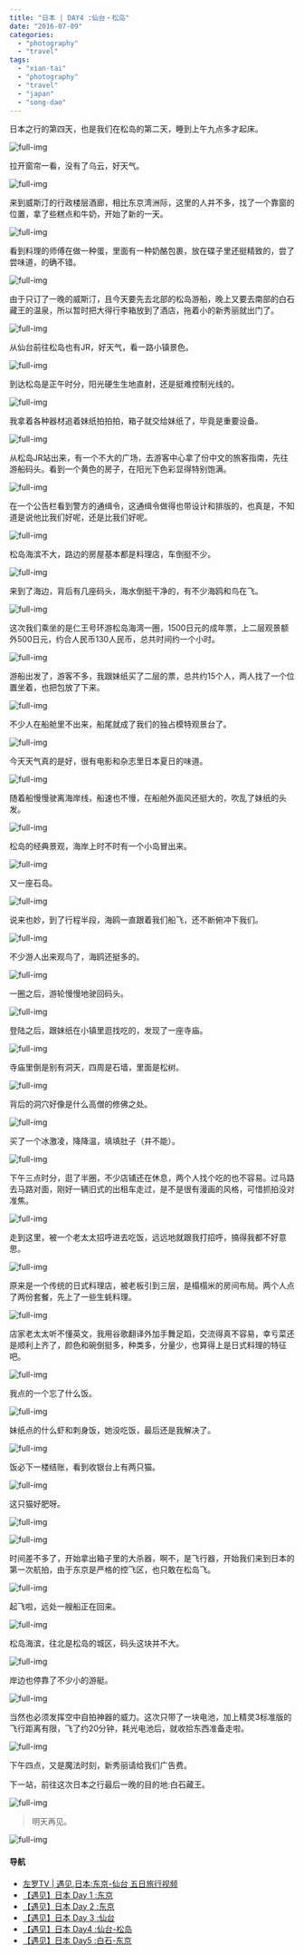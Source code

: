 ```yaml
---
title: "日本 | DAY4 :仙台・松岛"
date: "2016-07-09"
categories: 
  - "photography"
  - "travel"
tags: 
  - "xian-tai"
  - "photography"
  - "travel"
  - "japan"
  - "song-dao"
---
```


日本之行的第四天，也是我们在松岛的第二天，睡到上午九点多才起床。

![full-img](https://static.is26.com/blog/2016/06/japan/day4/A7S2-D4-03134.jpg)

拉开窗帘一看，没有了乌云，好天气。

![full-img](https://static.is26.com/blog/2016/06/japan/day4/A7S2-D4-03108.jpg)

来到威斯汀的行政楼层酒廊，相比东京湾洲际，这里的人并不多，找了一个靠窗的位置，拿了些糕点和牛奶，开始了新的一天。

![full-img](https://static.is26.com/blog/2016/06/japan/day4/A7S2-D4-03109.jpg)

看到料理的师傅在做一种蛋，里面有一种奶酪包裹，放在碟子里还挺精致的，尝了尝味道，的确不错。

![full-img](https://static.is26.com/blog/2016/06/japan/day4/A7S2-D4-03139.jpg)

由于只订了一晚的威斯汀，且今天要先去北部的松岛游船，晚上又要去南部的白石藏王的温泉，所以暂时把大得行李箱放到了酒店，拖着小的新秀丽就出门了。

![full-img](https://static.is26.com/blog/2016/06/japan/day4/A7S2-D4-03180.jpg)

从仙台前往松岛也有JR，好天气，看一路小镇景色。

![full-img](https://static.is26.com/blog/2016/06/japan/day4/A7S2-D4-03188.jpg)

到达松岛是正午时分，阳光硬生生地直射，还是挺难控制光线的。

![full-img](https://static.is26.com/blog/2016/06/japan/day4/A7S2-D4-03192.jpg)

我拿着各种器材追着妹纸拍拍拍，箱子就交给妹纸了，毕竟是重要设备。

![full-img](https://static.is26.com/blog/2016/06/japan/day4/A7S2-D4-03220.jpg)

从松岛JR站出来，有一个不大的广场，去游客中心拿了份中文的旅客指南，先往游船码头。看到一个黄色的房子，在阳光下色彩显得特别饱满。

![full-img](https://static.is26.com/blog/2016/06/japan/day4/A7S2-D4-03198.jpg)

在一个公告栏看到警方的通缉令，这通缉令做得也带设计和排版的，也真是，不知道是说他比我们好呢，还是比我们好呢。

![full-img](https://static.is26.com/blog/2016/06/japan/day4/A7S2-D4-03209.jpg)

松岛海滨不大，路边的房屋基本都是料理店，车倒挺不少。

![full-img](https://static.is26.com/blog/2016/06/japan/day4/A7S2-D4-03239.jpg)

来到了海边，背后有几座码头，海水倒挺干净的，有不少海鸥和鸟在飞。

![full-img](https://static.is26.com/blog/2016/06/japan/day4/A7S2-D4-03265.jpg)

这次我们乘坐的是仁王号环游松岛海湾一圈，1500日元的成年票，上二层观景额外500日元，约合人民币130人民币，总共时间约一个小时。

![full-img](https://static.is26.com/blog/2016/06/japan/day4/A7S2-D4-03267.jpg)

游船出发了，游客不多，我跟妹纸买了二层的票，总共约15个人，两人找了一个位置坐着，也把包放了下来。

![full-img](https://static.is26.com/blog/2016/06/japan/day4/A7S2-D4-03269.jpg)

不少人在船舱里不出来，船尾就成了我们的独占模特观景台了。

![full-img](https://static.is26.com/blog/2016/06/japan/day4/A7S2-D4-03312.jpg)

今天天气真的是好，很有电影和杂志里日本夏日的味道。

![full-img](https://static.is26.com/blog/2016/06/japan/day4/A7S2-D4-03291.jpg)

随着船慢慢驶离海岸线，船速也不慢，在船舱外面风还挺大的，吹乱了妹纸的头发。

![full-img](https://static.is26.com/blog/2016/06/japan/day4/A7S2-D4-03323.jpg)

松岛的经典景观，海岸上时不时有一个小岛冒出来。

![full-img](https://static.is26.com/blog/2016/06/japan/day4/A7S2-D4-03332.jpg)

又一座石岛。

![full-img](https://static.is26.com/blog/2016/06/japan/day4/A7S2-D4-03350.jpg)

说来也妙，到了行程半段，海鸥一直跟着我们船飞，还不断俯冲下我们。

![full-img](https://static.is26.com/blog/2016/06/japan/day4/A7S2-D4-03403.jpg)

不少游人出来观鸟了，海鸥还挺多的。

![full-img](https://static.is26.com/blog/2016/06/japan/day4/A7S2-D4-03407.jpg)

一圈之后，游轮慢慢地驶回码头。

![full-img](https://static.is26.com/blog/2016/06/japan/day4/A7S2-D4-03410.jpg)

登陆之后，跟妹纸在小镇里逛找吃的，发现了一座寺庙。

![full-img](https://static.is26.com/blog/2016/06/japan/day4/A7S2-D4-03414.jpg)

寺庙里倒是别有洞天，四周是石墙，里面是松树。

![full-img](https://static.is26.com/blog/2016/06/japan/day4/A7S2-D4-03417.jpg)

背后的洞穴好像是什么高僧的修佛之处。

![full-img](https://static.is26.com/blog/2016/06/japan/day4/A7S2-D4-03422.jpg)

买了一个冰激凌，降降温，填填肚子（并不能）。

![full-img](https://static.is26.com/blog/2016/06/japan/day4/A7S2-D4-03451.jpg)

下午三点时分，逛了半圈，不少店铺还在休息，两个人找个吃的也不容易。过马路去马路对面，刚好一辆旧式的出租车走过，是不是很有漫画的风格，可惜抓拍没对准焦。

![full-img](https://static.is26.com/blog/2016/06/japan/day4/A7S2-D4-03453.jpg)

走到这里，被一个老太太招呼进去吃饭，远远地就跟我打招呼，搞得我都不好意思。

![full-img](https://static.is26.com/blog/2016/06/japan/day4/A7S2-D4-03470.jpg)

原来是一个传统的日式料理店，被老板引到三层，是榻榻米的房间布局。两个人点了两份套餐，先上了一些生蚝料理。

![full-img](https://static.is26.com/blog/2016/06/japan/day4/A7S2-D4-03473.jpg)

店家老太太听不懂英文，我用谷歌翻译外加手舞足蹈，交流得真不容易，幸亏菜还是顺利上齐了，颜色和碗倒挺多，种类多，分量少，也算得上是日式料理的特征吧。

![full-img](https://static.is26.com/blog/2016/06/japan/day4/A7S2-D4-03481.jpg)

我点的一个忘了什么饭。

![full-img](https://static.is26.com/blog/2016/06/japan/day4/A7S2-D4-03482.jpg)

妹纸点的什么虾和刺身饭，她没吃饭，最后还是我解决了。

![full-img](https://static.is26.com/blog/2016/06/japan/day4/A7S2-D4-03486.jpg)

饭必下一楼结账，看到收银台上有两只猫。

![full-img](https://static.is26.com/blog/2016/06/japan/day4/A7S2-D4-03487.jpg)

这只猫好肥呀。

![full-img](https://static.is26.com/blog/2016/06/japan/day4/A7S2-D4-03496.jpg)

![full-img](https://static.is26.com/blog/2016/06/japan/day4/A7S2-D4-03498.jpg)

时间差不多了，开始拿出箱子里的大杀器，啊不，是飞行器，开始我们来到日本的第一次航拍，由于东京是严格的控飞区，也只敢在松岛飞。

![full-img](https://static.is26.com/blog/2016/06/japan/day4/DJI-0003.jpg)

起飞啦，远处一艘船正在回来。

![full-img](https://static.is26.com/blog/2016/06/japan/day4/DJI-0004.jpg)

松岛海滨，往北是松岛的城区，码头这块并不大。

![full-img](https://static.is26.com/blog/2016/06/japan/day4/DJI-0007.jpg)

岸边也停靠了不少小的游艇。

![full-img](https://static.is26.com/blog/2016/06/japan/day4/DJI-0010.jpg)

当然也必须发挥空中自拍神器的威力。这次只带了一块电池，加上精灵3标准版的飞行距离有限，飞了约20分钟，耗光电池后，就收拾东西准备走啦。

![full-img](https://static.is26.com/blog/2016/06/japan/day4/A7S2-D4-03521.jpg)

下午四点，又是魔法时刻，新秀丽请给我们广告费。

下一站，前往这次日本之行最后一晚的目的地:白石藏王。

![full-img](https://static.is26.com/blog/2016/06/japan/day4/A7S2-D4-03513.jpg)

> 明天再见。

![full-img](https://static.is26.com/blog/2016/06/japan/day4/A7S2-D4-03335.jpg)

#### 导航

- [左罗TV | 遇见,日本:东京-仙台 五日旅行视频](https://luolei.org/zuoluotv-travel-in-japan/)
- [【遇见】日本 Day 1 :东京](https://luolei.org/meet-in-japan-day-1/)
- [【遇见】日本 Day 2 :东京](https://luolei.org/meet-in-japan-day-2/)
- [【遇见】日本 Day 3 :仙台](https://luolei.org/meet-in-japan-day-3/)
- [【遇见】日本 Day4 :仙台-松岛](https://luolei.org/meet-in-japan-day-4/)
- [【遇见】日本 Day5 :白石-东京](https://luolei.org/meet-in-japan-day-5/)
